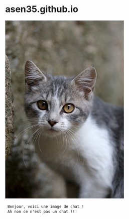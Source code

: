 # asen35.github.io

![Chat](chat.jpg "Chat")
     
     Bonjour, voici une image de chat !
     Ah non ce n'est pas un chat !!!
